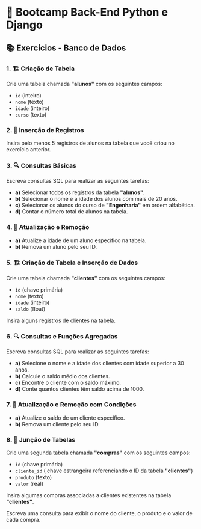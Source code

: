 # 🚀 Bootcamp Back-End Python e Django

## 📚 Exercícios - Banco de Dados

### 1. 🏗️ Criação de Tabela
Crie uma tabela chamada **"alunos"** com os seguintes campos:
- `id` (inteiro)
- `nome` (texto)
- `idade` (inteiro)
- `curso` (texto)

### 2. 📝 Inserção de Registros
Insira pelo menos 5 registros de alunos na tabela que você criou no exercício anterior.

### 3. 🔍 Consultas Básicas
Escreva consultas SQL para realizar as seguintes tarefas:
- **a)** Selecionar todos os registros da tabela **"alunos"**.
- **b)** Selecionar o nome e a idade dos alunos com mais de 20 anos.
- **c)** Selecionar os alunos do curso de **"Engenharia"** em ordem alfabética.
- **d)** Contar o número total de alunos na tabela.

### 4. 🔧 Atualização e Remoção
- **a)** Atualize a idade de um aluno específico na tabela.
- **b)** Remova um aluno pelo seu ID.

### 5. 🏗️ Criação de Tabela e Inserção de Dados
Crie uma tabela chamada **"clientes"** com os seguintes campos:
- `id` (chave primária)
- `nome` (texto)
- `idade` (inteiro)
- `saldo` (float)

Insira alguns registros de clientes na tabela.

### 6. 🔍 Consultas e Funções Agregadas
Escreva consultas SQL para realizar as seguintes tarefas:
- **a)** Selecione o nome e a idade dos clientes com idade superior a 30 anos.
- **b)** Calcule o saldo médio dos clientes.
- **c)** Encontre o cliente com o saldo máximo.
- **d)** Conte quantos clientes têm saldo acima de 1000.

### 7. 🔧 Atualização e Remoção com Condições
- **a)** Atualize o saldo de um cliente específico.
- **b)** Remova um cliente pelo seu ID.

### 8. 🔗 Junção de Tabelas
Crie uma segunda tabela chamada **"compras"** com os seguintes campos:
- `id` (chave primária)
- `cliente_id` ( chave estrangeira referenciando o ID da tabela **"clientes"**)
- `produto` (texto)
- `valor` (real)

Insira algumas compras associadas a clientes existentes na tabela **"clientes"**.

Escreva uma consulta para exibir o nome do cliente, o produto e o valor de cada compra.
